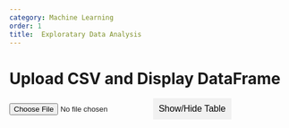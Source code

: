 ```yaml
---
category: Machine Learning
order: 1
title:  Exploratary Data Analysis
---
```


<style>
        /* Basic styling for the collapsible table */
        #dataframe-table {
            display: none; /* Initially hide the table */
            margin-top: 10px;
        }
        .collapsible {
            cursor: pointer;
            padding: 10px;
            background-color: #f1f1f1;
            border: none;
            text-align: left;
            outline: none;
            font-size: 16px;
        }
</style>
<script src="https://cdn.jsdelivr.net/npm/danfojs@1.1.2/lib/bundle.min.js"></script>

<h1>Upload CSV and Display DataFrame</h1>
<input type="file" id="csvFileInput" accept=".csv" />
<button class="collapsible">Show/Hide Table</button>

    
<div id="dataframe-table"></div>
<script>
        document.getElementById('csvFileInput').addEventListener('change', handleFileSelect, false);
        document.querySelector('.collapsible').addEventListener('click', toggleTable);

        function handleFileSelect(event) {
            event.preventDefault(); 
            const file = event.target.files[0];
            if (!file) {
                return;
            }

            const reader = new FileReader();
            reader.onload = function(e) {
                const csvData = e.target.result;

                // Use Danfo.js to read CSV data
                dfd.readCSV(csvData).then(df => {
                    // Convert DataFrame to HTML table
                    const tableHTML = df.toString();
                    
                    // Insert the table into the DOM
                    document.getElementById('dataframe-table').innerHTML = tableHTML;
                }).catch(err => {
                    console.error("Error reading CSV file:", err);
                });
            };

            reader.readAsText(file);
        }

        function toggleTable() {
            const tableContainer = document.getElementById('dataframe-table');
            if (tableContainer.style.display === "none") {
                tableContainer.style.display = "block";
            } else {
                tableContainer.style.display = "none";
            }
        }
</script>

